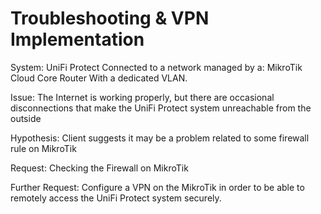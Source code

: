 # Troubleshooting & VPN Implementation

System: UniFi Protect
Connected to a network managed by a: MikroTik Cloud Core Router
With a dedicated VLAN.

Issue: The Internet is working properly, but there are occasional disconnections that make the
UniFi Protect system unreachable from the outside

Hypothesis: Client suggests it may be a problem related to some firewall rule
on MikroTik

Request: Checking the Firewall on MikroTik

Further Request: Configure a VPN on the MikroTik in order to be able to 
remotely access the UniFi Protect system securely.

